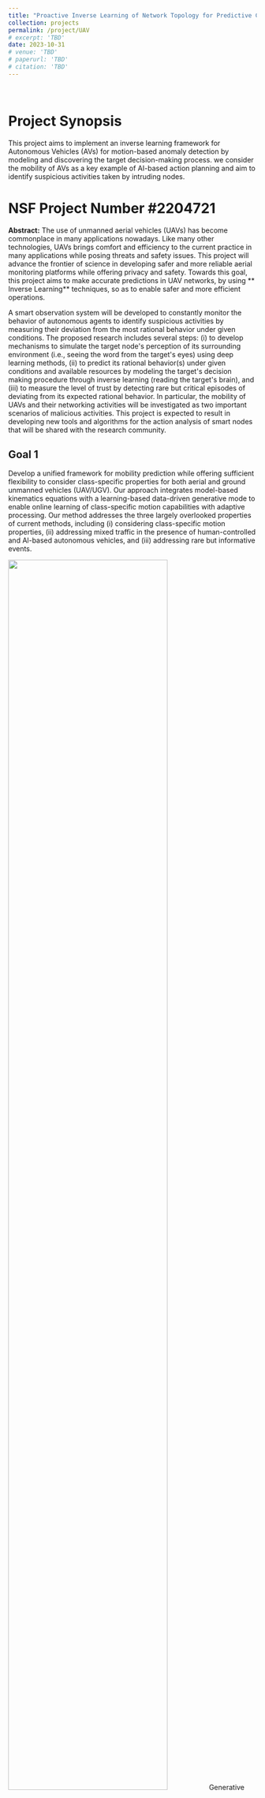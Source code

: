 ```yaml
---
title: "Proactive Inverse Learning of Network Topology for Predictive Communication among Unmanned Vehicles"
collection: projects
permalink: /project/UAV
# excerpt: 'TBD'
date: 2023-10-31
# venue: 'TBD'
# paperurl: 'TBD'
# citation: 'TBD'
---
```


<br>

# Project Synopsis

This project aims to implement an inverse learning framework for Autonomous Vehicles (AVs) for motion-based anomaly detection by modeling and discovering the target decision-making process. we consider the mobility of AVs as a key example of AI-based action planning and aim to identify suspicious activities taken by intruding nodes.

# NSF Project Number #2204721

**Abstract:** The use of unmanned aerial vehicles (UAVs) has become commonplace in many applications nowadays. Like many other technologies, UAVs brings comfort and efficiency to the current practice in many applications while posing threats and safety issues. This project will advance the frontier of science in developing safer and more reliable aerial monitoring platforms while offering privacy and safety. Towards this goal, this project aims to make accurate predictions in UAV networks, by using ** Inverse Learning** techniques, so as to enable safer and more efficient operations.

A smart observation system will be developed to constantly monitor the behavior of autonomous agents to identify suspicious activities by measuring their deviation from the most rational behavior under given conditions. The proposed research includes several steps: (i) to develop mechanisms to simulate the target node's perception of its surrounding environment (i.e., seeing the word from the target's eyes) using deep learning methods, (ii) to predict its rational behavior(s) under given conditions and available resources by modeling the target's decision making procedure through inverse learning (reading the target's brain), and (iii) to measure the level of trust by detecting rare but critical episodes of deviating from its expected rational behavior. In particular, the mobility of UAVs and their networking activities will be investigated as two important scenarios of malicious activities. This project is expected to result in developing new tools and algorithms for the action analysis of smart nodes that will be shared with the research community.

## Goal 1
  Develop a unified framework for mobility prediction while offering sufficient flexibility to consider class-specific properties for both aerial and ground unmanned vehicles (UAV/UGV). Our approach integrates model-based kinematics equations with a learning-based data-driven generative mode to enable online learning of class-specific motion capabilities with adaptive processing. Our method addresses the three largely overlooked properties of current methods, including (i) considering class-specific motion properties, (ii) addressing mixed traffic in the presence of human-controlled and Al-based autonomous vehicles, and (iii) addressing rare but informative events.


  <img src="../images/UAV/uav_1.png" width = "80%">
  Generative Model to simulate Class-Specific Trajectories based on Motion Dynamics of Different UVs


  <img src="../images/UAV/uav_2.png" width = "80%">


  <img src="../images/UAV/uav_3.png" width = "100%">





## Goal 2
 The second goal of our project is to develop a reverse engineering framework that monitors the environment and target's actions to discover its decision-making strategy, as a baseline to identify deviations from predicted behavior. The challenges include projecting the observer's perception of the environment to the target's perspective (seeing the world from the target's eyes), determining the target's ultimate goal and reward-generation process (reading the agent's brain), and including potentially unknown factors in the decision-making strategy.


 <img src="../images/UAV/uav_4.png" width = "80%">



## Goal 3
 The third objective is utilizing the developed framework to predict network topology and channel conditions to enhance networking efficiency (Al-based networking) and identify malicious nodes that make networking decisions inconsistent with the network status based on their own decision-making approach.

 <img src="../images/UAV/uav_5.png" width = "80%">


<br>
<br>
<br>



# Project Activities

## Task 1
  We develop optimal data aggregation methods for autonomous vehicles under dynamic environments, by predicting the motion of surrounding vehicles. This project involved developing AI-based scheduling and cooperative perception algorithms for autonomous vehicles and supporting infrastructure. The AI-based scheduling aims to collect data from roadside units (RSUs) to develop learning-based models while accommodating the requirements of dynamic network topology and networking constraints. Our approach to this problem is imposing fairness on class labels (instead of node resources) that enhance the quality of developed models by enhancing the diversity of collected data. We use game theoretic optimization to solve the resulting non-linear non-convex problem. The work opens a new avenue to develop federated learning applications among drones and AVs while meticulously addressing the networking constraints in terms of available channel bandwidth and affordable delay. The results of this research are published as two conference papers in the 48th IEEE Conference on Local Computer Networks (LCN) and the Asilomar Conference on Signals, Systems, and Computers. 




## Task 2
  The broaden the impact of this project to a more general setup of federated learning among autonomous vehicles, the second student is tasked to develop a theoretical foundation for diversity-maximizing data aggregation from autonomous nodes under uncertain networking environments. To this end, we developed a new framework that integrates rate-distortion (RD) theory with determinantal point processes (DPP) to develop a diversity-enhancing data aggregation policy for unmanned ground and aerial vehicles (UGV/UAV) that enhances the quality of deep learning algorithms under federate learning paradigm.  The core idea is to collect imagery from distributed data sets among UAV/UGV nodes that collectively best represent the geometrical features of the entire data set. A paper presenting the results of this RD-DPP framework is under review for the AAAI Conference and hopefully will be reported in the reporting cycle. 


## Task 3
  In order to implement the developed protocols in more realistic setups and investigate their performance in real-world conditions, we implemented an application-oriented data-centric communication framework for drones operate using WiFi and LTE communications in collaboration with MIT-Lincoln Lab that resulted in a paper in the IEEE 20th Consumer Com Consumer Communications & Networking Conference (CCNC). 


## Task 4
  We also included two new undergraduate students to simulate the testing scenarios in simulation environments, including Carla (for AVs), and Microsoft AirSIM (for drones). These two students already graduated. We requested REU supplement funding to include two new undergraduate students in the coming year. We appreciate NSF for approving our requests. Currently, I am in the process of identifying and recruiting new two qualified students to work on implementing test scenarios in simulation environments and drone platforms to validate our previous research results and explore new research problems. 


### Beyond the developed activities, we further extended the activities by developing trajectory planning for drones equipped with overhead manipulators, with preliminary results published at the PiMRC conference. 



<br>
<br>
<br>


# Significant Results
We are delighted that our activities resulted in several high-quality papers (4 accepted and 2 under review). The key achievement of our activities in the last year was bridging two independent research paradigms based (RD) on rate-distortion theory and determinantal point processes (DPP) which provides a mathematical foundation to assess the quality of defeated learning applications for autonomous ground and aerial vehicles. This work is completed for unconstrained networking, and we are working toward addressing constrained networking and dynamic conditions. We also have implemented an optimization framework by imposing fairness on class labels (instead of network resources) and using game theoretic optimization that implicitly promotes diversity among aggregated data batches. Beyond our planned activities and to broaden the impacts of the developed research, we explore new extensions by integrating the developed networking protocols with trajectory design for actuator drones and also to extend the developed strategies to secure networking in the supply chain. The preliminary results of these new dimensions are presented at two IEEE conferences (CCSI, and CCNC). 

<br>
<br>
<br>


# Project Team

## PI: Dr. Abolfazl Razi [arazi@clemson.edu](mailto:arazi@clemson.edu)

## Graduate Students:
- Xiwen Chen
-	Hao Wang
-	Ahmad Sarlak
-	Niloufar Mehrabi
-	Arnau Rovira Sugranes (Graduated)

## Undergraduate Students:
-	William Bain (Graduated)
-	Michel Elrod
-	Rayid Alimasoo
-	John Suchanek


<br>
<br>
<br>




# Outcomes
The following papers are the outcome of completing this project. 4 accepted, 1 under review, and 1 in preparation.

## A PhD dissertation titled "Predictive Communications for UAVs" by Arnau Rovira-Sugranes, who was supported by this project.

## Journal articles:
  - Razi, A., Chen, X., Li, H., Wang, H., Russo, B., Chen, Y., & Yu, H. (2022). Deep learning serves traffic safety analysis: A forward‐looking review. IET Intelligent Transport Systems.

  - Qu, J., Tang, C., Zhang, Y., Zhou, K., & Razi, A. (2022). Long‐time target tracking algorithm based on re‐detection multi‐feature fusion. IET Cyber‐Systems and Robotics, 4(1), 38-50.

  - Rovira-Sugranes, A., Razi, A., Afghah, F., & Chakareski, J. (2022). A review of AI-enabled routing protocols for UAV networks: Trends, challenges, and future outlook. Ad Hoc Networks, 130, 102790.

  - Chen, X., Wang, H., Razi, A., Russo, B., Pacheco, J., Roberts, J., ... & Head, L. (2022). Network-level Safety Metrics for Overall Traffic Safety Assessment: A Case Study. Submitted to IEEE Access, 2022

  -  Rovira-Sugranes, A., Afghah, F., Qu, J., & Razi, A. (2021). Fully-echoed q-routing with simulated annealing inference for flying Ad Hoc networks. IEEE Transactions on Network Science and Engineering, 8(3), 2223-2234.

## Conference Proceedings:
  - Li, H., Wu, H., Chen, X., Wang, H., & Razi, A. (2021, August). Towards boosting channel attention for real image denoising: Sub-band pyramid attention. In International Conference on Image and Graphics (pp. 303-314). Springer, Cham, 2021.

  -  Qu, J., Zhang, Y., Zhou, K., & Razi, A. (2021, September). Long-Time Target Tracking Algorithm Based on Multi Feature Fusion and Correlation Filtering. In 2021 4th International Conference on Artificial Intelligence and Pattern Recognition (pp. 29-35), 2021.

  - Chen, X., Li, H., Qu, J., & Razi, A. (2021, January). Boosting Belief Propagation for LDPC Codes with Deep Convolutional Neural Network Predictors. In 2021 IEEE 18th Annual Consumer Communications & Networking Conference (CCNC) (pp. 1-6). IEEE.
  
  -	Sarlak, Ahmad, Abolfazl Razi, Xiwen Chen, and Rahul Amin. "Diversity Maximized Scheduling in RoadSide Units for Traffic Monitoring Applications." In 2023 IEEE 48th Conference on Local Computer Networks (LCN), 1-4. IEEE, 2023.

  -	Wang, Hao, Xiwen Chen, Abolfazl Razi, Michael Kozicki, Rahul Amin, and Mark Manfredo. "Nano-Resolution Visual Identifiers Enable Secure Monitoring in Next-Generation Cyber-Physical Systems." In 2022 International Conference on Computational Science and Computational Intelligence (CSCI). DOI 10.1109/CSCI58124.2022.00227, 2022.

  -	Alzorgan, Hazim, Abolfazl Razi, and Ata Jahangir Moshayedi. "Actuator Trajectory Planning for UAVs with Overhead Manipulator using Reinforcement Learning." arXiv preprint arXiv:2308.12843 (2023), Accepted in SwarmNet Workshop, IEEE International Symposium on Personal, Indoor and Mobile Radio Communications (PiMRC), Toronto, Canada, 2023.

  -	Kaur, Manveen, Abolfazl Razi, Long Cheng, Rahul Amin, and Jim Martin. "Design and Evaluation of an Application-Oriented Data-Centric Communication Framework for Emerging Cyber-Physical Systems." In 2023 IEEE 20th Consumer Communications & Networking Conference (CCNC), 875-878. IEEE, 2023.

  -	Sarlak, Ahmad; Alzorgan, Hazim; Haeri Boroujeni, Sayed Pedram; Amin, Rahul; Razi, Abolfazl, “Cooperative Perception for Connected Autonomous Vehicles under Constrained V2V Networking”, Accepted in Asilomar Conference on Signals Systems and Computers 2023

  -	Chen, Xiwen, Huayu Li, Rahul Amin, and Abolfazl Razi. "RD-DPP: Rate-Distortion Theory Meets Determinantal Point Process to Diversify Learning Data Samples." arXiv preprint arXiv:2304.04137 (2023). Under review for AAAI

  -	Chen, Xiwen, Huayu Li, Rahul Amin, and Abolfazl Razi. "Learning on Bandwidth Constrained Multi-Source Data with MIMO-inspired DPP MAP Inference." arXiv preprint arXiv:2306.02497 (2023). Under Preparation [potentially for IEEE Transactions on Machine Learning in Communications and Networking].


<br>
<br>
<br>


# Training Opportunities
Content for CPSC 4820/6820 titled "AI for Autonomous Vehicles", especially developing several hands-on projects, training modules, and simulation scenarios in virtual environments (SUMO, Webots, Carla).



<br>
<br>
<br>



# Codes
[DPP (Xiwen Chen)]()




<br>
<br>
<br>


# Outreach




<br>
<br>
<br>




# Broader Impacts
This project will produce new methods, algorithms, tools, software packages, and product prototypes usable by the CISE research community. This project is expected to advance the frontier of knowledge in the intersection of AI and wireless networking by developing learning algorithms for networking protocols. Our plan will impact the US economy by reducing the networking cost by lubricating the information flow machinery by incorporating the perception of the surrounding environment into networking protocols. The developed knowledge will be incorporated as project topics into related courses in both networking and AI fields taught by the PI and other faculty that impact the large population of female and underrepresented students, especially from Native American and Hispanic origins at NAU. The PI’s several years of industrial experience will help him to translate the developed technology into proof-of-concept products, demos, and patents. The PI plans to apply for the supplement NSF REU grant to translate the research results into projects appropriate for undergraduate students.









